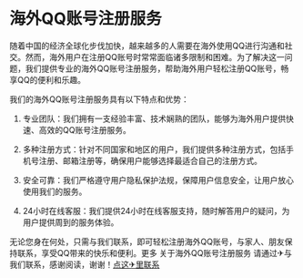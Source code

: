 # 海外QQ账号注册服务

随着中国的经济全球化步伐加快，越来越多的人需要在海外使用QQ进行沟通和社交。然而，海外用户在注册QQ账号时常常面临诸多限制和困难。为了解决这一问题，我们提供专业的海外QQ账号注册服务，帮助海外用户轻松注册QQ账号，畅享QQ的便利和乐趣。

我们的海外QQ账号注册服务具有以下特点和优势：

1. 专业团队：我们拥有一支经验丰富、技术娴熟的团队，能够为海外用户提供快速、高效的QQ账号注册服务。

2. 多种注册方式：针对不同国家和地区的用户，我们提供多种注册方式，包括手机号注册、邮箱注册等，确保用户能够选择最适合自己的注册方式。

3. 安全可靠：我们严格遵守用户隐私保护法规，保障用户信息安全，让用户放心使用我们的服务。

4. 24小时在线客服：我们提供24小时在线客服支持，随时解答用户的疑问，为用户提供周到的服务体验。

无论您身在何处，只需与我们联系，即可轻松注册海外QQ账号，与家人、朋友保持联系，享受QQ带来的快乐和便利。更多 关于海外QQ账号注册服务 请通过✈与我们联系，感谢阅读，谢谢！[点这✈里联系](https://ss.k02.cc)